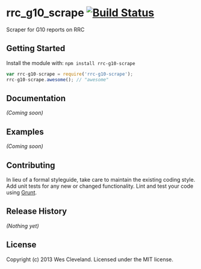 # rrc_g10_scrape [![Build Status](https://secure.travis-ci.org/wescleveland/rrc-g10-scrape.png?branch=master)](http://travis-ci.org/wescleveland/rrc-g10-scrape)

Scraper for G10 reports on RRC

## Getting Started
Install the module with: `npm install rrc-g10-scrape`

```javascript
var rrc-g10-scrape = require('rrc-g10-scrape');
rrc-g10-scrape.awesome(); // "awesome"
```

## Documentation
_(Coming soon)_

## Examples
_(Coming soon)_

## Contributing
In lieu of a formal styleguide, take care to maintain the existing coding style. Add unit tests for any new or changed functionality. Lint and test your code using [Grunt](http://gruntjs.com/).

## Release History
_(Nothing yet)_

## License
Copyright (c) 2013 Wes Cleveland. Licensed under the MIT license.
